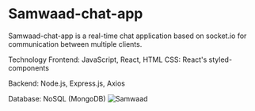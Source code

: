 # Samwaad-chat-app

Samwaad-chat-app is a real-time chat application based on socket.io for communication between multiple clients.

Technology
Frontend: JavaScript, React, HTML
CSS: React's styled-components


Backend: Node.js, Express.js, Axios


Database: NoSQL (MongoDB)
![Samwaad](https://github.com/user-attachments/assets/4fae32cb-f372-49d4-8b95-e678ecc7a216)
